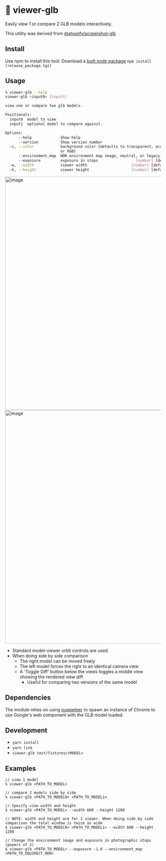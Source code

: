 # 🔬 viewer-glb

Easily view 1 or compare 2 GLB models interactively.

This utility was derived from [@shopify/screenshot-glb](https://github.com/Shopify/screenshot-glb)

## Install

Use npm to install this tool:
Download a [built node package](https://github.com/benn-herrera/viewer-glb/releases)
`npm install [release_package.tgz]`

## Usage

```sh
% viewer-glb --help
viewer-glb <input0> [input1]

view one or compare two glb models.

Positionals:
  input0  model to view                                                 [string]
  input1  optional model to compare against.                            [string]

Options:
      --help             Show help                                     [boolean]
      --version          Show version number                           [boolean]
  -c, --color            background color (defaults to transparent, accepts HEX
                         or RGB)                                        [string]
      --environment_map  HDR environment map image, neutral, or legacy  [string]
      --exposure         exposure in stops                 [number] [default: 0]
  -w, --width            viewer width                    [number] [default: 512]
  -h, --height           viewer height                   [number] [default: 512]
```

<img width="1146" height="754" alt="image" src="https://github.com/user-attachments/assets/cb50a733-0464-4f2e-bf37-81f137449f72" />

<img width="1624" height="754" alt="image" src="https://github.com/user-attachments/assets/30402589-4940-4d02-9a26-96c883c9bc54" />

* Standard model-viewer orbit controls are used.
* When doing side by side comparison 
  * The right model can be moved freely
  * The left model forces the right to an identical camera view
  * A 'Toggle Diff' button below the views toggles a middle view showing the rendered view diff
    * Useful for comparing two versions of the same model
 

## Dependencies

The module relies on using [puppeteer](https://www.npmjs.com/package/puppeteer) to spawn an instance of Chrome to use Google's [<model-viewer>](https://github.com/GoogleWebComponents/model-viewer) web component with the GLB model loaded.

## Development

- `yarn install`
- `yarn link`
- `viewer-glb test/fixtures/<MODEL>`

## Examples

```
// view 1 model
% viewer-glb <PATH_TO_MODEL>

// compare 2 models side by side
% viewer-glb <PATH_TO_MODEL0> <PATH_TO_MODEL1>

// Specify view width and height
$ viewer-glb <PATH_TO_MODEL> --width 600 --height 1200

// NOTE: width and height are for 1 viewer. When doing side by side comparison the total window is twice as wide
$ viewer-glb <PATH_TO_MODEL0> <PATH_TO_MODEL1> --width 600 --height 1200

// Change the environment image and exposure in photographic stops (powers of 2)
$ viewer-glb <PATH_TO_MODEL> --exposure -1.0 --environment_map <PATH_TO_EQUIRECT_HDR>
```

